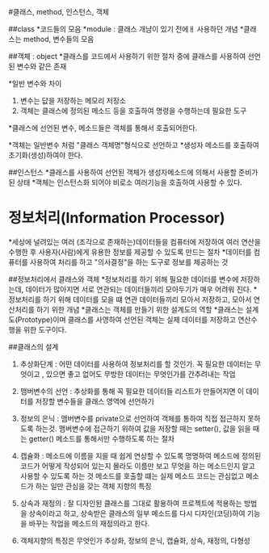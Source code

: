 #클래스, method, 인스턴스, 객체

##class
*코드들의 모음
*module : 클래스 개냠이 있기 전에ㅐ 사용하던 개념
*클래스는 method, 변수들의 모음

##객체 : object
*클래스를 코드에서 사용하기 위한 절차 중에 클래스를 사용하여 선언된
변수와 같은 존재

*일반 변수와 차이
1. 변수는 닶을 저장하는 메모리 저장소
2. 객체는 클래스에 정의된 메소드 등을 호출하여 명령을 수행하는데 필요한 도구

*클래스에 선언된 변수, 메소드들은 객체를 통해서 호출되어한다.

*객체는 일반변수 처럼 "클래스 객체명"형식으로 선언하고 
*생성자 메소드를 호출하여 초기화(생성)하여야 한다.

##인스턴스
*클래스를 사용하여 선언된 객체가 생성자메소드에 의해서 사용할 준비가 된 상태
*객체는 인스턴스화 되어야 비로소 여러기능을 호출하여 사용할 수 있다.


# 정보처리(Information Processor)
*세상에 널려있는 여러 (조각으로 존재하는)데이터들을 컴퓨터에 저장하여 
여러 연산을 수행한 후 사용자(사람)에게 유용한 정보를 제공할 수 있도록 만드는 절차
*데이터를 컴퓨터를 사용하여 처리를 하고 "의사결정"을 하는 도구로 정보를 제공하는 것

##정보처리에서 클래스와 객체
*정보처리를 하기 위해 필요한 데이터를 변수에 저장하는데, 
데이터가 많아지면 서로 연관되는 데이터들끼리 모아두기가 매우 어려워
진다.
*정보처리를 하기 위해 데이터를 모을 떄 연관 데이터들끼리 모아서 저장하고, 
모아서 연산처리를 하기 위한 개념
*클래스는 객체를 만들기 위한 설계도의 역할
*클래스는 설계도(Prototype)이며 클래스를 사영하여 선언된 객체는 실제 데이터를 저장하고 연산수행을 위한 도구이다.

##클래스의 설계
1. 추상화단계 : 어떤 데이터를 사용하여 정보처리를 할 것인가.
꼭 필요한 데이터는 무엇이고 , 있으면 좋고 없어도 무방한 데이터는 무엇인가를 간추려내는 작업

2. 맴버변수의 선언 : 추상화를 통해 꼭 필요한 데이터들 리스트가 만들어지면 이 데이터를 
저장할 변수들을 클래스 영역에 선언하기

3. 정보의 은닉 : 맴버변수를 private으로 선언하여 객체를 통하여 직접 접근하지 못하도록 하는것.
맴버변수에 접근하기 위하여 값을 저장할 때는 setter(),
값을 읽을 때는 getter() 메소드를 통해서만 수행하도록 하는 절차

4. 캡슐화 : 메소드에 이름을 지을 때 쉽게 연상할 수 있도록 명명하여 메소드에 정의된
코드가 어떻게 작성되어 있는지 몰라도
이름만 보고 무엇을 하는 메소드인지 알고 사용할 수 있도록 하는 것
메소드를 호출할 떄는 실제 메소드 코드는 관심없고 메소드가 하는 일만 관심을 갖는 객체 지향의 특징

5. 상속과 재정의 : 잘 디자인된 클래스를 그대로 활용하여 프로젝트에 적용하는 방법을 상속이라고 하고, 
상속받은 클래스의 일부 메소드를 다시 디자인(코딩)하여 기능을 바꾸는 작업을 메소드의 재정의라고 한다.

6. 객체지향의 특징은 무엇인가
추상화, 정보의 은닉, 캡슐화, 상속, 재정의, 다형성












